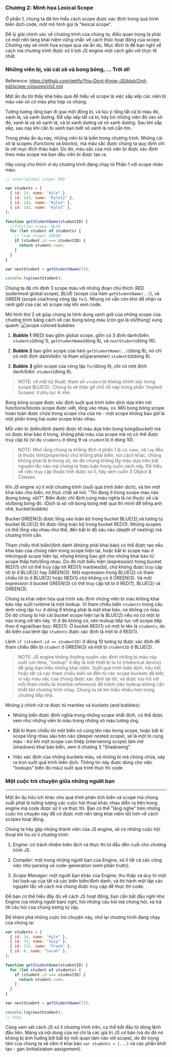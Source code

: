### Chương 2: Minh họa Lexical Scope

Ở phần 1, chúng ta đã tìm hiểu cách scope được xác định trong quá trình biên dịch code, một mô hình gọi là "lexical scope".

Để lý giải chính xác về chương trình của chúng ta, điều quan trọng là phải có một nền tảng khái niệm vững chắc về cách thức hoạt động của scope. Chương này sẽ minh họa scope qua vài ẩn dụ. Mục đích là để bạn nghĩ về cách mà chương trình được xử lí bởi JS engine một cách gần với thực tế nhất.

### Những viên bị, vài cái xô và bong bóng, ... Trời ơi!
Reference: https://github.com/getify/You-Dont-Know-JS/blob/2nd-ed/scope-closures/ch2.md

Một ẩn dụ tôi thấy khá hiệu quá để hiểu về scope là việc sắp xếp các viên bi màu vào xô có màu phù hợp vs chúng.

Tưởng tượng rằng bạn đi qua một đống bi, và lưu ý rằng tất cả bi màu đỏ, xanh lá, và xanh dương. Để sắp xếp tất cả bi, hãy bỏ những viên đỏ vào xô đỏ, xanh lá và xô xanh lá, và bi xanh dương và xô xanh dương. Sau khi sắp xếp, sau này khi cần bi xanh bạn biết xô xanh là nơi cần tìm.

Trong phép ẩn dụ này, những viên bi là biến trong chương trình. Những cái xô là scopes (functions và blocks), mà màu sắc được chúng ta quy định chỉ  là với mục đích thảo luận. Do đó, màu sắc của mõi viên bi được xác định theo màu scope mà ban đầu viên bi được tạo ra.

Hãy cùng chú thích ví dụ chương trình đang chạy từ Phần 1 với scope nhãn màu:
```javascript
// outer/global scope: RED

var students = [
  { id: 14, name: "Kyle" },
  { id: 143, name: "Kyle12" },
  { id: 141, name: "Kyle2" },
  { id: 142, name: "Kyle1" },
];

function getStudentName(studentID) {
  //function scope: BLUE
  for (let student of students) {
    // loop scope: GREEN
    if (student.id === studentID) {
      return student.name;
    }    
  }
}

var nextStudent = getStudentName(73);

console.log(nextStudent);
```

Chúng ta đã chỉ định 3 scope màu với những đoạn chú thích: RED (outermost global scope), BLUE (scope của hàm `getStudentName(..)`), và GREEN (scope của/trong vòng lặp `for`). Nhưng nó vẫn còn khó để nhận ra ranh giới của các xô scope này khi xem code.

Mô hình thứ 2 sẽ giúp chúng ta hình dung xanh giới của những scope của chương trình bằng cách vẽ các bong bóng màu (còn gọi là xô/thùng) xung quanh:
![scope colored bubbles](https://i.ibb.co/YQ2gfDh/fig2.png)

1. **Bubble 1** (RED) bao gồm global scope, gồm có 3 định danh/biến: `students`(dòng 1), `getStudentName`(dòng 8), và `nextStudent`(dòng 16).

2. **Bubble 2** bao gồm scope của hàm `getStudentName(..)`(dòng 8), nó chỉ có một định danh/biến: là tham số(parameter) `studentID`(dòng 8).

3. **Bubble 3** gồm scope của vòng lặp `for`(dòng 9), chỉ có một định danh/biến: `student`(dòng 9).

> NOTE: về mặt kỹ thuật, tham số `studentID` không chính xác trong scope BLUE(2). Chúng ta sẽ tháo gỡ chỗ rối này trong phần 'Implied Scopes' ở phụ lục A nhé.

Bong bóng scope được xác định suốt quá trình biên dịch dựa trên nơi functions/blocks scope được viết, lồng vào nhau, vv. Mỗi bong bóng scope hoàn toàn được chứa trong scope cha của nó - một scope không bao giờ là một phần trong hai outer scope khác nhau.

Mỗi viên bi (biến/định danh) được tô màu dựa trên bong bóng(bucket) mà nó được khai báo ở trong, không phải màu của scope mà nó có thể được truy cập từ (ví dụ `students` ở dòng 9 và `studentID` ở dòng 10).

> NOTE: Nhớ rằng chúng ta khẳng định ở phần 1 là `id`, `name`, và `log` đều là thuộc tính(properties) chứ không phải biến, nói cách khác, chúng không phải là bi trong xô, do đó chúng không lấy màu dựa trên bất nguyên tắc nào mà chúng ta thảo luận trong cuốn sách này. Để hiểu về việc truy cập thuộc tính được xử lí, hãy xem cuốn 3 *Object & Classes*.

Khi JS engine xử lí một chương trình (suối quá trình biên dịch), và tìm một khai báo cho biến, nó thực chất sẽ hỏi: "Tôi đang ở trong scope màu nào (bong bóng, xô)?". Biến được chỉ định cùng màu nghĩa là nó thuộc về cái xô/bong bóng đó.
(Dịch là xô với bong bóng mệt quá thì mình để tiếng anh nhé, bucket/bubble)

Bucket GREEN(3) được lồng vào toàn bộ trong bucket BLUE(2),và tương tự bucket BLUE(2) thì được lồng toàn bộ trong bucket RED(1). Những scopes có thể lồng vào nhau như thế, đến bất kì độ sâu nào (depth of nesting) mà chương trình cần.

Tham chiếu thới biến/định danh (không phải khai báo) có thể được tạo nếu khai báo của chúng nằm trong scope hiện tại, hoặc bất kì scope nào ở trên/ngoài scope hiện tại, nhưng không bao giờ cho những khai báo từ scope thấp hơn/lồng nhau. Do đó một biểu hiện (expression) trong bucket RED(1) chỉ có thể truy cập tới RED(1) marbles(bi), chứ không được truy cập tới bi ở BLUE(2) hay GREEN(3). Một expression trong BLUE(2) có tham chiếu tới bi ở BLUE(2) hoặc RED(1) chứ không có ở GREEN(3). Và một expression ở bucket GREEN(3) có thể truy cập tới bi ở RED(1), BLUE(2) và GREEN(3).

Chúng ta khái niệm hóa quá trình xác định những viên bi màu không khai báo này suốt runtime là một lookup. Vì tham chiếu biến `students` trong câu lệnh vòng lặp `for` ở dòng 9 không phải là một khai báo, nó không có màu. Dó dó chúng ta hỏi cái bucket scope hiện tại là BLUE(2) nếu nó có một bi nào trùng với tên này. Vì ở đó không có, nên lookup tiếp tục với scope tiếp theo ở ngoài/bao bọc: RED(1). Ở bucket RED(1) có một bi tên là `students`, do đó biến của lệnh lặp `students` được xác định là một bi ở RED(1).

Lệnh `if (student.id == studentID)` ở dòng 10 tương tự được xác định để tham chiếu đến bi `student` ở GREEN(3) và một bi `studentID` ở BLUE(2).

> NOTE: JS engine không thường xuyên xác định những bi màu này suốt run-time, "lookup" ở đây là một thiết bị tu từ (rhetorical device) để giúp bạn hiểu những khái niệm. Suốt quá trình biên dịch, hầu hết hoặc tất cả các tham chiếu biến sẽ đến từ các scope buckets đã biết, vì vậy màu sắc của chúng được xác định tại đó, và được lưu trữ với mỗi tham chiếu bi (marble reference) để tránh việc lookup không cần thiết khi chương trình chạy. Chúng ta sẽ tìm hiểu nhiều hơn trong chương tiếp nhá.

Những ý chính rút ra được từ marbles và buckets (and bubbles):
- Những biến được định nghĩa trong những scope nhất định, có thể được xem như những viên bi màu trong những xô màu tương ứng.

- Bất kì tham chiếu tói một biến có cùng tên nào trong scope, hoặc bất kì scope lồng nhau sâu hơn nào (deeper nested scope), sẽ là một bi cùng màu - trừ khi một scope can thiệp (intervening scope) làm mờ (shadows) khai báo biến, xem ở chương 3 "Shadowing".

- Việc xác định của những buckets màu, và những bi mà chúng chứa, xảy ra tron suốt quá trình biên dịch. Thông tin này được dùng cho việc "lookups" biến (bi màu) suốt quá trình thực thi code.

### Một cuộc trò chuyện giữa những người bạn

-------------

Một ẩn dụ hữu ích khác cho quá trình phân tích biến và scope mà chúng xuất phát là tưởng tượng các cuộc hội thoại khác nhau diễn ra bên trong engine mà code được xử lí và thực thi. Bạn có thể "lắng nghe" trên những cuộc trò chuyện này để có được một nền tảng khái niệm tốt hơn về cách scopes hoạt động.

Chúng ta hãy gặp những thành viên của JS engine, sẽ có những cuộc hội thoại khi họ xử lí chương trình:
1. *Engine*: có trách nhiệm biên dịch và thực thi từ đầu đến cuối cho chương trình JS.

2. *Compiler*: một trong những người bạn của Engine, xử lí tất cả các công việc như parsing và code-generation (xem phần trước).

3. *Scope Manager*: một người bạn khác của Engine; thu thập và duy trì một list look-up của tất cả các biến biến/định danh, và thi hành một tập các nguyên tắc về cách mà chúng được truy cập để thực thi code.

Để bạn có thể hiểu đầy đủ về cách JS hoạt động, bạn cần bắt đầu nghĩ như Engine (và những người bạn) nghĩ, hỏi những câu hỏi mà chúng hỏi, và trả lời câu hỏi của chúng tương tự vậy.

Để khám phá những cuộc trò chuyện này, nhớ lại chương trình đang chạy của chúng ta:

```javascript
var students = [
  { id: 14, name: "Kyle" },
  { id: 73, name: "Suzy" },
  { id: 112, name: "Frank" },
  { id: 6, name: "Sarah" },
];

function getStudentName(studentID) {
  for (let student of students) {
    if (student.id === studentID) {
      return student.name;
    }
  }
}

var nextStudent = getStudentName(73);

console.log(nextStudent);
// Suzy
```

Cùng xem xét cách JS xử lí chương trình trên, cụ thể bắt đầu từ dòng lệnh đầu tiên. Mảng và nội dung của nó chỉ là các giá trị JS cơ bản (và do đó nó không bị ảnh hưởng bởi bất kỳ mối quan tâm nào với scope), do đó trọng tâm của chúng ta sẽ nằm ở khai báo `var students = [...]` và các phần khởi tạo - gán (initialization-assignment).



























